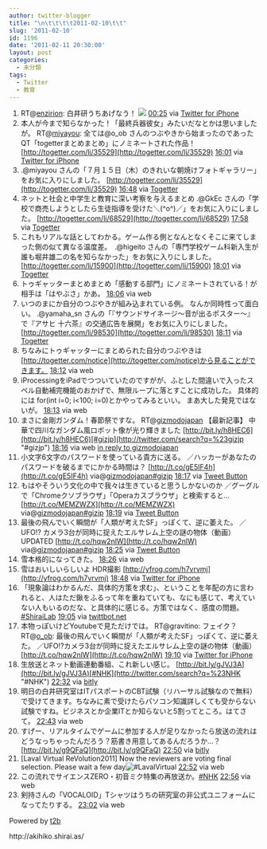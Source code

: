 ```yaml
---
author: twitter-blogger
title: "\n\t\t\t\t2011-02-10\t\t"
slug: '2011-02-10'
id: 1196
date: '2011-02-11 20:30:00'
layout: post
categories:
  - 未分類
tags:
  - Twitter
  - 教育
---
```


<div xmlns:georss="http://www.georss.org/georss">

1.  <span><span>RT@[enzirion](http://twitter.com/enzirion "enzirion"): 白井研うちあげなう！ [![](http://twitpic.com/show/thumb/3y9atq)](http://twitpic.com/3y9atq)</span> <span>[<span>00:25</span>](http://twitter.com/o_ob/status/35660521411854336) <span>via [Twitter for iPhone](http://twitter.com/)</span></span></span>
2.  <span><span>本人が今まで知らなかった！「最終兵器彼女」みたいだなとかは思いましたが。 RT@[miyayou](http://twitter.com/miyayou "miyayou"): 全ては@o_ob さんのつぶやきから始まったのであった QT「togetterまとめまとめ」にノミネートされた作品！ [http://togetter.com/li/35529](http://togetter.com/li/35529)</span> <span>[<span>16:01</span>](http://twitter.com/o_ob/status/35896134748606465) <span>via [Twitter for iPhone](http://twitter.com/)</span></span></span>
3.  <span><span>.@miyayou さんの「７月１５日（木）のきれいな朝焼けフォトギャラリー」をお気に入りにしました。 [http://togetter.com/li/35529](http://togetter.com/li/35529)</span> <span>[<span>16:48</span>](http://twitter.com/o_ob/status/35907993631461376) <span>via [Togetter](http://togetter.com)</span></span></span>
4.  <span><span>ネットと社会と中学生と教育に深い考察を与えるまとめ .@GkEc さんの「学校で商売しようとしたら生徒指導を受けた＼(^o^)／」をお気に入りにしました。 [http://togetter.com/li/68529](http://togetter.com/li/68529)</span> <span>[<span>17:58</span>](http://twitter.com/o_ob/status/35925700573659136) <span>via [Togetter](http://togetter.com)</span></span></span>
5.  <span><span>これもリアルな話としてわかる。ゲーム作る側となんとなくそこに来てしまった側の似て異なる温度差。　.@higeito さんの「専門学校ゲーム科新入生が誰も堀井雄二の名を知らなかった」をお気に入りにしました。 [http://togetter.com/li/15900](http://togetter.com/li/15900)</span> <span>[<span>18:01</span>](http://twitter.com/o_ob/status/35926270978039808) <span>via [Togetter](http://togetter.com)</span></span></span>
6.  <span><span>トゥギャッターまとめまとめ「感動する部門」にノミネートされている！が相手は「はやぶさ」かあ。</span> <span>[<span>18:06</span>](http://twitter.com/o_ob/status/35927645245931520) <span>via web</span></span></span>
7.  <span><span>いつのまにか自分のつぶやきが組み込まれている例。 なんか同時性って面白い。 .@yamaha_sn さんの「『サウンドサイネージ～音が出るポスター～』で『アサヒ 十六茶』の交通広告を展開」をお気に入りにしました。 [http://togetter.com/li/98530](http://togetter.com/li/98530)</span> <span>[<span>18:11</span>](http://twitter.com/o_ob/status/35928841503383552) <span>via [Togetter](http://togetter.com)</span></span></span>
8.  <span><span>ちなみにトゥギャッターにまとめられた自分のつぶやきは [http://togetter.com/notice](http://togetter.com/notice)から見ることができます。</span> <span>[<span>18:12</span>](http://twitter.com/o_ob/status/35929101114023936) <span>via web</span></span></span>
9.  <span><span>iProcessingをiPadでつついていたのですがが、ふとした間違いで入ったスペル自動補完機能のおかげで、無限ループに落とすことに成功した。 具体的には for(int i=0; i<100; i=0)とかやってみるといい。 まあ大した発見ではないが。</span> <span>[<span>18:13</span>](http://twitter.com/o_ob/status/35929323852529664) <span>via web</span></span></span>
10.  <span><span>まさに金剛ガンダム！春節祭ですな。 RT@[gizmodojapan](http://twitter.com/gizmodojapan "gizmodojapan") 【最新記事】 中華で四川なガンダム風ロボット像が光り輝きました [http://bit.ly/h8HEC6](http://bit.ly/h8HEC6)[#gizjp](http://twitter.com/search?q=%23gizjp "#gizjp")</span> <span>[<span>18:16</span>](http://twitter.com/o_ob/status/35930032547299328) <span>via web</span> [in reply to gizmodojapan](http://twitter.com/gizmodojapan/status/35530360062218240)</span></span>
11.  <span><span>小文字6文字のパスワードを使っている貴方に送る。 ／ハッカーがあなたのパスワードを破るまでにかかる時間は？ [http://t.co/gE5IF4h](http://t.co/gE5IF4h) via@[gizmodojapan](http://twitter.com/gizmodojapan "gizmodojapan")[#gizjp](http://twitter.com/search?q=%23gizjp "#gizjp")</span> <span>[<span>18:17</span>](http://twitter.com/o_ob/status/35930413104893953) <span>via [Tweet Button](http://twitter.com/tweetbutton)</span></span></span>
12.  <span><span>もはやそういう文化の中で我々は生きていると思うしかないのか ／グーグルで「Chromeクソブラウザ」「Operaカスブラウザ」と検索すると... [http://t.co/MEMZWZX](http://t.co/MEMZWZX) via@[gizmodojapan](http://twitter.com/gizmodojapan "gizmodojapan")[#gizjp](http://twitter.com/search?q=%23gizjp "#gizjp")</span> <span>[<span>18:19</span>](http://twitter.com/o_ob/status/35930886901866496) <span>via [Tweet Button](http://twitter.com/tweetbutton)</span></span></span>
13.  <span><span>最後の飛んでいく瞬間が「人類が考えたSF」っぽくて、逆に萎えた。 ／UFO!? カメラ3台が同時に捉えたエルサレム上空の謎の物体（動画）UPDATED [http://t.co/hqw2nlW](http://t.co/hqw2nlW) via@[gizmodojapan](http://twitter.com/gizmodojapan "gizmodojapan")[#gizjp](http://twitter.com/search?q=%23gizjp "#gizjp")</span> <span>[<span>18:25</span>](http://twitter.com/o_ob/status/35932359572324352) <span>via [Tweet Button](http://twitter.com/tweetbutton)</span></span></span>
14.  <span><span>雪本格的になってきた。</span> <span>[<span>18:26</span>](http://twitter.com/o_ob/status/35932722631409664) <span>via web</span></span></span>
15.  <span><span>雪はおいしいらしいよ HDR撮影 [http://yfrog.com/h7vrvmj](http://yfrog.com/h7vrvmj)</span> <span>[<span>18:48</span>](http://twitter.com/o_ob/status/35938164665225216) <span>via [Twitter for iPhone](http://twitter.com/)</span></span></span>
16.  <span><span>「現象論はわかるんだ、具体的方策を求む」、ということを年配の方に言われると、人はただ鍬をふるって年を重ねていても、なにも感じて、考えていない人もいるのだな、と具体的に感じる。方策ではなく、感度の問題。[#ShiraiLab](http://twitter.com/search?q=%23ShiraiLab "#ShiraiLab")</span> <span>[<span>19:05</span>](http://twitter.com/o_ob/status/35942555161989120) <span>via [twittbot.net](http://twittbot.net/)</span></span></span>
17.  <span><span>本物っぽいけどYoutubeで見ただけでは。 RT@gravitino: フェイク？RT@[o_ob](http://twitter.com/o_ob "o_ob"): 最後の飛んでいく瞬間が「人類が考えたSF」っぽくて、逆に萎えた。 ／UFO!?カメラ3台が同時に捉えたエルサレム上空の謎の物体（動画）[http://t.co/hqw2nlW](http://t.co/hqw2nlW)</span> <span>[<span>19:10</span>](http://twitter.com/o_ob/status/35943648403136512) <span>via [Twitter for iPhone](http://twitter.com/)</span></span></span>
18.  <span><span>生放送とネット動画連動番組、これ新しい感じ。 [http://bit.ly/gJVJ3A](http://bit.ly/gJVJ3A)[#NHK](http://twitter.com/search?q=%23NHK "#NHK")</span> <span>[<span>22:32</span>](http://twitter.com/o_ob/status/35994484206473216) <span>via [bitly](http://bit.ly)</span></span></span>
19.  <span><span>明日の白井研究室はITパスポートのCBT試験（リハーサル試験なので無料）で受けてきます。ちなみに素で受けたらパソコン知識詳しくても受からない試験ですね。ビジネスとか企業ITとか知らないと5割ってところ。はてさて。</span> <span>[<span>22:43</span>](http://twitter.com/o_ob/status/35997250106695680) <span>via web</span></span></span>
20.  <span><span>すげー、リアルタイムでゲームに参加する人が足りなかったら放送の流れはどうなっちゃったんだろう？筋書き用意してあるんだろうか…？ [http://bit.ly/g9QFaQ](http://bit.ly/g9QFaQ)</span> <span>[<span>22:50</span>](http://twitter.com/o_ob/status/35999196712534016) <span>via [bitly](http://bit.ly)</span></span></span>
21.  <span><span>[Laval Virtual ReVolution2011] Now the reviewers are voting final selection. Please wait a few day![#LavalVirtual](http://twitter.com/search?q=%23LavalVirtual "#LavalVirtual")</span> <span>[<span>22:52</span>](http://twitter.com/o_ob/status/35999597348392960) <span>via web</span></span></span>
22.  <span><span>この流れでサイエンスZERO・初音ミク特集の再放送か。[#NHK](http://twitter.com/search?q=%23NHK "#NHK")</span> <span>[<span>22:56</span>](http://twitter.com/o_ob/status/36000628903776256) <span>via web</span></span></span>
23.  <span><span>剣持さんの「VOCALOID」Tシャツはうちの研究室の非公式ユニフォームになってたりする。</span> <span>[<span>23:02</span>](http://twitter.com/o_ob/status/36002017180778496) <span>via web</span></span></span>

</div>

Powered by [t2b](http://t2b.utilz.jp/)

<div>http://akihiko.shirai.as/</div>